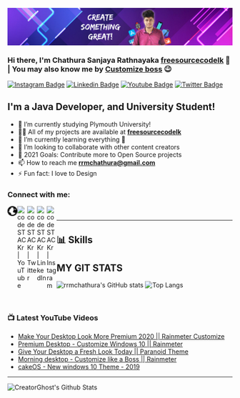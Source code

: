 <a href="https://www.youtube.com/channel/UCbFPpBEONobzA0ouBU9rjEQ"><img align="center" src="https://raw.githubusercontent.com/rrmchathura/rrmchathura/main/chathura.jpg"/></a>
### Hi there, I'm Chathura Sanjaya Rathnayaka [freesourcecodelk] 👋 | You may also know me by [Customize boss] 😉


[![Instagram Badge](https://img.shields.io/badge/-chathu._98-blueviolet?style=plastic-square&logo=instagram&logoColor=white&link=https://instagram.com/chathu._98/)](https://instagram.com/chathu._98)
[![Linkedin Badge](https://img.shields.io/badge/-ChathuraRathnayaka-blue?style=plastic-square&logo=Linkedin&logoColor=white&link=https://www.linkedin.com/in/chathura-sanjaya-rathnayaka-a6286a19a/)](https://www.linkedin.com/in/dhanrajdc7/)
[![Youtube Badge](https://img.shields.io/badge/-CodingWithChathura-red?style=plastic-square&logo=youtube&logoColor=white&link=https://www.youtube.com/)](https://www.youtube.com/channel/UCbFPpBEONobzA0ouBU9rjEQ)
[![Twitter Badge](https://img.shields.io/badge/-Rathnayaka22700-blue?style=plastic-square&logo=twitter&logoColor=white&link=https://www.twitter.com/Rathnayaka22700)](https://www.twitter.com/codingpotter)

## I'm a Java Developer, and University Student!
- 🔭 I’m currently studying Plymouth University!
- 👨‍💻 All of my projects are available at **[freesourcecodelk][website]**
- 🌱 I’m currently learning everything 🤣
- 👯 I’m looking to collaborate with other content creators
- 🥅 2021 Goals: Contribute more to Open Source projects
- 📫 How to reach me **rrmchathura@gmail.com**
- ⚡ Fun fact: I love to Design 



### Connect with me:

[<img align="left" alt="codeSTACKr.com" width="22px" src="https://raw.githubusercontent.com/iconic/open-iconic/master/svg/globe.svg" />][website]
[<img align="left" alt="codeSTACKr | YouTube" width="22px" src="https://cdn.jsdelivr.net/npm/simple-icons@v3/icons/youtube.svg" />][youtube]
[<img align="left" alt="codeSTACKr | Twitter" width="22px" src="https://cdn.jsdelivr.net/npm/simple-icons@v3/icons/twitter.svg" />][twitter]
[<img align="left" alt="codeSTACKr | LinkedIn" width="22px" src="https://cdn.jsdelivr.net/npm/simple-icons@v3/icons/linkedin.svg" />][linkedin]
[<img align="left" alt="codeSTACKr | Instagram" width="22px" src="https://cdn.jsdelivr.net/npm/simple-icons@v3/icons/instagram.svg" />][instagram]


<br />

---

## 📊 Skills
<!--START_SECTION:waka-->
## MY GIT STATS
![rrmchathura's GitHub stats](https://github-readme-stats.vercel.app/api?username=rrmchathura&bg_color=30,e96443,904e95&title_color=fff&text_color=fff)
![Top Langs](https://github-readme-stats.vercel.app/api/top-langs/?username=rrmchathura&hide=TeX&layout=compact&bg_color=30,e96443,904e95&title_color=fff&text_color=fff)


<!--END_SECTION:waka-->
<br />

### 📺 Latest YouTube Videos
<!-- YOUTUBE:START -->
- [Make Your Desktop Look More Premium 2020 || Rainmeter Customize](https://www.youtube.com/watch?v=cc83ACkqtfc)
- [Premium Desktop - Customize Windows 10 || Rainmeter](https://www.youtube.com/watch?v=1Hy6hECXPws)
- [Give Your Desktop a Fresh Look Today || Paranoid Theme](https://www.youtube.com/watch?v=E-IRQVfr-XA)
- [Morning desktop - Customize like a Boss || Rainmeter](https://www.youtube.com/watch?v=IaoWOzinw2c)
- [cakeOS  - New windows 10 Theme - 2019](https://www.youtube.com/watch?v=jcvNYXsvi1k)
<!-- YOUTUBE:END -->

---

<img align="left" alt="CreatorGhost's Github Stats" src="https://github-readme-stats.vercel.app/api?username=rrmchathura&show_icons=true&hide_border=true&theme=radical" />






[website]: https://freesourcecodelk.blogspot.com

[twitter]: https://twitter.com/Rathnayaka22700

[youtube]: https://www.youtube.com/channel/UCxMNzCTa8-UOnudzoVYYzcQ

[instagram]: https://www.instagram.com/chathura_sanjaya_rathnayaka

[linkedin]: https://www.linkedin.com/in/chathura-rathnayaka-a6286a19a/

[freesourcecodelk]: https://freesourcecodelk.blogspot.com/

[Customize boss]: https://www.youtube.com/channel/UCxMNzCTa8-UOnudzoVYYzcQ?view_as=subscriber
